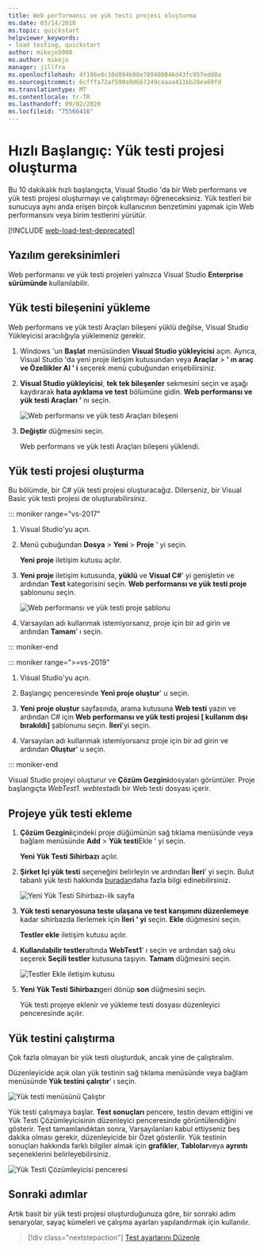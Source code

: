 ```yaml
---
title: Web performansı ve yük testi projesi oluşturma
ms.date: 03/14/2018
ms.topic: quickstart
helpviewer_keywords:
- load testing, quickstart
author: mikejo5000
ms.author: mikejo
manager: jillfra
ms.openlocfilehash: 4f186e8c10d894b98e789480046d43fc957edd8a
ms.sourcegitcommit: 6cfffa72af599a9d667249caaaa411bb28ea69fd
ms.translationtype: MT
ms.contentlocale: tr-TR
ms.lasthandoff: 09/02/2020
ms.locfileid: "75566416"
---
```

# <a name="quickstart-create-a-load-test-project"></a>Hızlı Başlangıç: Yük testi projesi oluşturma

Bu 10 dakikalık hızlı başlangıçta, Visual Studio 'da bir Web performans ve yük testi projesi oluşturmayı ve çalıştırmayı öğreneceksiniz. Yük testleri bir sunucuya aynı anda erişen birçok kullanıcının benzetimini yapmak için Web performansını veya birim testlerini yürütür.

[!INCLUDE [web-load-test-deprecated](includes/web-load-test-deprecated.md)]

## <a name="software-requirements"></a>Yazılım gereksinimleri

Web performansı ve yük testi projeleri yalnızca Visual Studio **Enterprise sürümünde** kullanılabilir.

## <a name="install-the-load-testing-component"></a>Yük testi bileşenini yükleme

Web performans ve yük testi Araçları bileşeni yüklü değilse, Visual Studio Yükleyicisi aracılığıyla yüklemeniz gerekir.

1. Windows 'un **Başlat** menüsünden **Visual Studio yükleyicisi** açın. Ayrıca, Visual Studio 'da yeni proje iletişim kutusundan veya **Araçlar**  >  **' ın araç ve Özellikler Al ' i** seçerek menü çubuğundan erişebilirsiniz.

1. **Visual Studio yükleyicisi**, **tek tek bileşenler** sekmesini seçin ve aşağı kaydırarak **hata ayıklama ve test** bölümüne gidin. **Web performansı ve yük testi Araçları '** nı seçin.

   ![Web performansı ve yük testi Araçları bileşeni](media/web-perf-load-testing-tools-component.png)

1. **Değiştir** düğmesini seçin.

   Web performans ve yük testi Araçları bileşeni yüklendi.

## <a name="create-a-load-test-project"></a>Yük testi projesi oluşturma

Bu bölümde, bir C# yük testi projesi oluşturacağız. Dilerseniz, bir Visual Basic yük testi projesi de oluşturabilirsiniz.

::: moniker range="vs-2017"

1. Visual Studio'yu açın.

2. Menü çubuğundan **Dosya** > **Yeni** > **Proje** ' yi seçin.

   **Yeni proje** iletişim kutusu açılır.

3. **Yeni proje** iletişim kutusunda, **yüklü** ve **Visual C#**' yi genişletin ve ardından **Test** kategorisini seçin. **Web performansı ve yük testi proje** şablonunu seçin.

   ![Web performansı ve yük testi proje şablonu](media/web-perf-load-test-project-template.png)

4. Varsayılan adı kullanmak istemiyorsanız, proje için bir ad girin ve ardından **Tamam**' ı seçin.

::: moniker-end

::: moniker range=">=vs-2019"

1. Visual Studio'yu açın.

2. Başlangıç penceresinde **Yeni proje oluştur**' u seçin.

3. **Yeni proje oluştur** sayfasında, arama kutusuna **Web testi** yazın ve ardından C# için **Web performansı ve yük testi projesi \[ kullanım dışı bırakıldı]** şablonunu seçin. **İleri**’yi seçin.

4. Varsayılan adı kullanmak istemiyorsanız proje için bir ad girin ve ardından **Oluştur**' u seçin.

::: moniker-end

   Visual Studio projeyi oluşturur ve **Çözüm Gezgini**dosyaları görüntüler. Proje başlangıçta *WebTest1. webtest*adlı bir Web testi dosyası içerir.

## <a name="add-a-load-test-to-the-project"></a>Projeye yük testi ekleme

1. **Çözüm Gezgini**içindeki proje düğümünün sağ tıklama menüsünde veya bağlam menüsünde **Add**  >  **Yük testi**Ekle ' yi seçin.

   **Yeni Yük Testi Sihirbazı** açılır.

1. **Şirket Içi yük testi** seçeneğini belirleyin ve ardından **İleri**' yi seçin. Bulut tabanlı yük testi hakkında [buradan](/azure/devops/test/load-test/get-started-simple-cloud-load-test?view=vsts)daha fazla bilgi edinebilirsiniz.

   ![Yeni Yük Testi Sihirbazı-ilk sayfa](media/load-test-wizard-page-1.png)

1. **Yük testi senaryosuna teste ulaşana ve test karışımını düzenlemeye** kadar sihirbazda Ilerlemek için **İleri ' yi** seçin. **Ekle** düğmesini seçin.

   **Testler ekle** iletişim kutusu açılır.

1. **Kullanılabilir testler**altında **WebTest1**' ı seçin ve ardından sağ oku seçerek **Seçili testler** kutusuna taşıyın. **Tamam** düğmesini seçin.

   ![Testler Ekle iletişim kutusu](media/add-tests-dialog-box.png)

1. **Yeni Yük Testi Sihirbazı**geri dönüp **son** düğmesini seçin.

   Yük testi projeye eklenir ve yükleme testi dosyası düzenleyici penceresinde açılır.

## <a name="run-the-load-test"></a>Yük testini çalıştırma

Çok fazla olmayan bir yük testi oluşturduk, ancak yine de çalıştıralım.

Düzenleyicide açık olan yük testinin sağ tıklama menüsünde veya bağlam menüsünde **Yük testini çalıştır**' ı seçin.

![Yük testi menüsünü Çalıştır](media/run-load-test.png)

Yük testi çalışmaya başlar. **Test sonuçları** pencere, testin devam ettiğini ve Yük Testi Çözümleyicisinin düzenleyici penceresinde görüntülendiğini gösterir. Test tamamlandıktan sonra, Varsayılanları kabul ettiyseniz beş dakika olması gerekir, düzenleyicide bir Özet gösterilir. Yük testinin sonuçları hakkında farklı bilgiler almak için **grafikler**, **Tablolar**veya **ayrıntı** seçeneklerini belirleyebilirsiniz.

![Yük Testi Çözümleyicisi penceresi](media/load-test-analyzer.png)

## <a name="next-steps"></a>Sonraki adımlar

Artık basit bir yük testi projesi oluşturduğunuza göre, bir sonraki adım senaryolar, sayaç kümeleri ve çalışma ayarları yapılandırmak için kullanılır.

> [!div class="nextstepaction"]
> [Test ayarlarını Düzenle](edit-load-tests.md)
